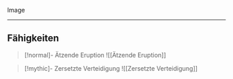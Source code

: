 Image

---

## Fähigkeiten

> [!normal]- Ätzende Eruption
> ![[Ätzende Eruption]]

> [!mythic]- Zersetzte Verteidigung
> ![[Zersetzte Verteidigung]]